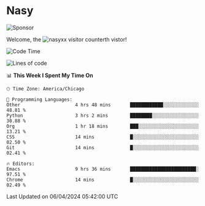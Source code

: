 # Nasy

<!--
<p align="center">
<img height="200" src="https://github-readme-stats.vercel.app/api?username=nasyxx&count_private=true&show_icons=true&theme=dracula&include_all_commits=true"/>
<img height="200" src="https://github-readme-stats.vercel.app/api/top-langs/?username=nasyxx&theme=dracula&hide=html,jupyter+notebook&count_private=true&show_icons=true"/>
</p>

  
----------------
-->

![Sponsor](https://img.shields.io/static/v1.svg?label=Sponsor&message=%E2%9D%A4&logo=GitHub&style=flat&color=pink)
 
Welcome, the ![nasyxx visitor counter](https://count.getloli.com/get/@nasyxx?theme=rule34)th vistor!
 
<!--START_SECTION:waka-->
![Code Time](http://img.shields.io/badge/Code%20Time-4%2C373%20hrs%2031%20mins-blue)

![Lines of code](https://img.shields.io/badge/From%20Hello%20World%20I%27ve%20Written-6.3%20million%20lines%20of%20code-blue)

📊 **This Week I Spent My Time On** 

```text
🕑︎ Time Zone: America/Chicago

💬 Programming Languages: 
Other                    4 hrs 48 mins       ████████████░░░░░░░░░░░░░   48.81 % 
Python                   3 hrs 2 mins        ████████░░░░░░░░░░░░░░░░░   30.88 % 
Org                      1 hr 18 mins        ███░░░░░░░░░░░░░░░░░░░░░░   13.21 % 
CSS                      14 mins             █░░░░░░░░░░░░░░░░░░░░░░░░   02.50 % 
Git                      14 mins             █░░░░░░░░░░░░░░░░░░░░░░░░   02.41 % 

🔥 Editors: 
Emacs                    9 hrs 36 mins       ████████████████████████░   97.51 % 
Chrome                   14 mins             █░░░░░░░░░░░░░░░░░░░░░░░░   02.49 % 
```


 Last Updated on 06/04/2024 05:42:00 UTC
<!--END_SECTION:waka-->

<!-- ![visitors](https://visitor-badge.laobi.icu/badge?page_id=nasyxx.nasyxx) -->

